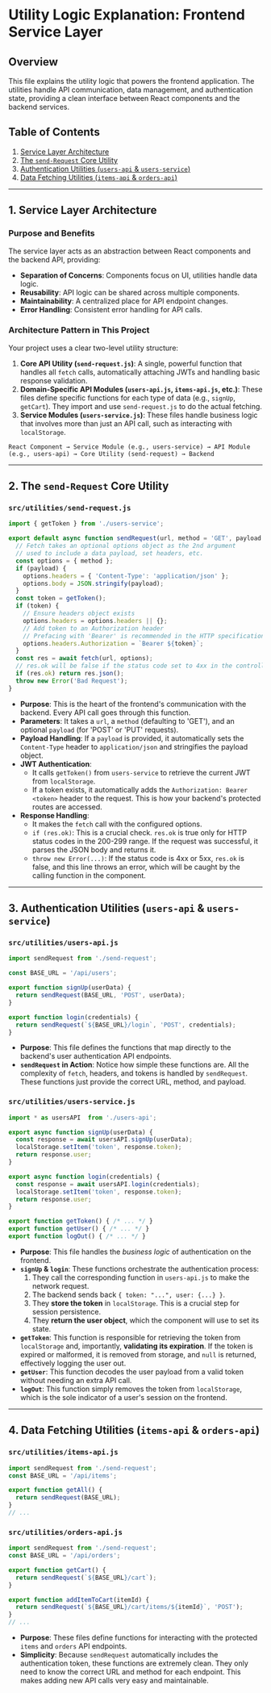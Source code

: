 # Utility Logic Explanation: Frontend Service Layer

## Overview
This file explains the utility logic that powers the frontend application. The utilities handle API communication, data management, and authentication state, providing a clean interface between React components and the backend services.

## Table of Contents
1. [Service Layer Architecture](#service-layer-architecture)
2. [The `send-Request` Core Utility](#send-request-utility)
3. [Authentication Utilities (`users-api` & `users-service`)](#authentication-utilities)
4. [Data Fetching Utilities (`items-api` & `orders-api`)](#data-fetching-utilities)

---

## 1. Service Layer Architecture

### Purpose and Benefits
The service layer acts as an abstraction between React components and the backend API, providing:

- **Separation of Concerns**: Components focus on UI, utilities handle data logic.
- **Reusability**: API logic can be shared across multiple components.
- **Maintainability**: A centralized place for API endpoint changes.
- **Error Handling**: Consistent error handling for API calls.

### Architecture Pattern in This Project
Your project uses a clear two-level utility structure:
1.  **Core API Utility (`send-request.js`)**: A single, powerful function that handles all `fetch` calls, automatically attaching JWTs and handling basic response validation.
2.  **Domain-Specific API Modules (`users-api.js`, `items-api.js`, etc.)**: These files define specific functions for each type of data (e.g., `signUp`, `getCart`). They import and use `send-request.js` to do the actual fetching.
3.  **Service Modules (`users-service.js`)**: These files handle business logic that involves more than just an API call, such as interacting with `localStorage`.

```
React Component → Service Module (e.g., users-service) → API Module (e.g., users-api) → Core Utility (send-request) → Backend
```

---

## 2. The `send-Request` Core Utility

### `src/utilities/send-request.js`
```javascript
import { getToken } from './users-service';

export default async function sendRequest(url, method = 'GET', payload = null) {
  // Fetch takes an optional options object as the 2nd argument
  // used to include a data payload, set headers, etc.
  const options = { method };
  if (payload) {
    options.headers = { 'Content-Type': 'application/json' };
    options.body = JSON.stringify(payload);
  }
  const token = getToken();
  if (token) {
    // Ensure headers object exists
    options.headers = options.headers || {};
    // Add token to an Authorization header
    // Prefacing with 'Bearer' is recommended in the HTTP specification
    options.headers.Authorization = `Bearer ${token}`;
  }
  const res = await fetch(url, options);
  // res.ok will be false if the status code set to 4xx in the controller action
  if (res.ok) return res.json();
  throw new Error('Bad Request');
}
```
- **Purpose**: This is the heart of the frontend's communication with the backend. Every API call goes through this function.
- **Parameters**: It takes a `url`, a `method` (defaulting to 'GET'), and an optional `payload` (for 'POST' or 'PUT' requests).
- **Payload Handling**: If a `payload` is provided, it automatically sets the `Content-Type` header to `application/json` and stringifies the payload object.
- **JWT Authentication**:
    - It calls `getToken()` from `users-service` to retrieve the current JWT from `localStorage`.
    - If a token exists, it automatically adds the `Authorization: Bearer <token>` header to the request. This is how your backend's protected routes are accessed.
- **Response Handling**:
    - It makes the `fetch` call with the configured options.
    - `if (res.ok)`: This is a crucial check. `res.ok` is true only for HTTP status codes in the 200-299 range. If the request was successful, it parses the JSON body and returns it.
    - `throw new Error(...)`: If the status code is 4xx or 5xx, `res.ok` is false, and this line throws an error, which will be caught by the calling function in the component.

---

## 3. Authentication Utilities (`users-api` & `users-service`)

### `src/utilities/users-api.js`
```javascript
import sendRequest from './send-request';

const BASE_URL = '/api/users';

export function signUp(userData) {
  return sendRequest(BASE_URL, 'POST', userData);
}

export function login(credentials) {
  return sendRequest(`${BASE_URL}/login`, 'POST', credentials);
}
```
- **Purpose**: This file defines the functions that map directly to the backend's user authentication API endpoints.
- **`sendRequest` in Action**: Notice how simple these functions are. All the complexity of `fetch`, headers, and tokens is handled by `sendRequest`. These functions just provide the correct URL, method, and payload.

### `src/utilities/users-service.js`
```javascript
import * as usersAPI  from './users-api';

export async function signUp(userData) {
  const response = await usersAPI.signUp(userData);
  localStorage.setItem('token', response.token);
  return response.user;
}

export async function login(credentials) {
  const response = await usersAPI.login(credentials);
  localStorage.setItem('token', response.token);
  return response.user;
}

export function getToken() { /* ... */ }
export function getUser() { /* ... */ }
export function logOut() { /* ... */ }
```
- **Purpose**: This file handles the *business logic* of authentication on the frontend.
- **`signUp` & `login`**: These functions orchestrate the authentication process:
    1. They call the corresponding function in `users-api.js` to make the network request.
    2. The backend sends back `{ token: "...", user: {...} }`.
    3. They **store the token** in `localStorage`. This is a crucial step for session persistence.
    4. They **return the user object**, which the component will use to set its state.
- **`getToken`**: This function is responsible for retrieving the token from `localStorage` and, importantly, **validating its expiration**. If the token is expired or malformed, it is removed from storage, and `null` is returned, effectively logging the user out.
- **`getUser`**: This function decodes the user payload from a valid token without needing an extra API call.
- **`logOut`**: This function simply removes the token from `localStorage`, which is the sole indicator of a user's session on the frontend.

---

## 4. Data Fetching Utilities (`items-api` & `orders-api`)

### `src/utilities/items-api.js`
```javascript
import sendRequest from './send-request';
const BASE_URL = '/api/items';

export function getAll() {
  return sendRequest(BASE_URL);
}
// ...
```
### `src/utilities/orders-api.js`
```javascript
import sendRequest from './send-request';
const BASE_URL = '/api/orders';

export function getCart() {
  return sendRequest(`${BASE_URL}/cart`);
}

export function addItemToCart(itemId) {
  return sendRequest(`${BASE_URL}/cart/items/${itemId}`, 'POST');
}
// ...
```
- **Purpose**: These files define functions for interacting with the protected `items` and `orders` API endpoints.
- **Simplicity**: Because `sendRequest` automatically includes the authentication token, these functions are extremely clean. They only need to know the correct URL and method for each endpoint. This makes adding new API calls very easy and maintainable.
